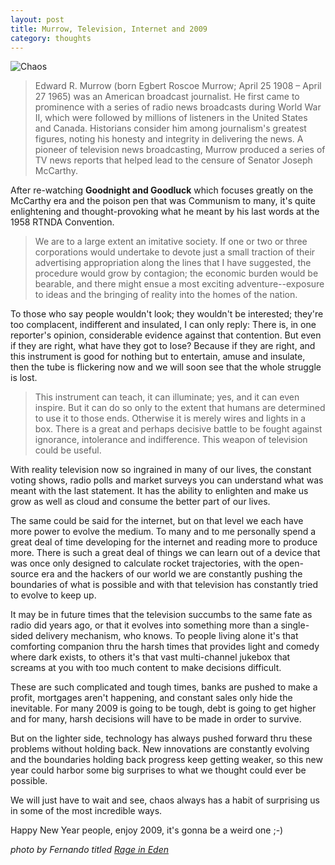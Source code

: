 ```yaml
---
layout: post
title: Murrow, Television, Internet and 2009
category: thoughts
---
```


![Chaos](http://farm1.static.flickr.com/224/473527674_1a7f009c3f.jpg)

> Edward R. Murrow (born Egbert Roscoe Murrow; April 25 1908 – April 27 1965) was an American broadcast journalist. He first came to prominence with a series of radio news broadcasts during World War II, which were followed by millions of listeners in the United States and Canada. Historians consider him among journalism's greatest figures, noting his honesty and integrity in delivering the news.
>A pioneer of television news broadcasting, Murrow produced a series of TV news reports that helped lead to the censure of Senator Joseph McCarthy.

After re-watching **Goodnight and Goodluck** which focuses greatly on the McCarthy era and the poison pen that was Communism to many, it's quite enlightening and thought-provoking what he meant by his last words at the 1958 RTNDA Convention.

>We are to a large extent an imitative society. If one or two or three corporations would undertake to devote just a small traction of their advertising appropriation along the lines that I have suggested, the procedure would grow by contagion; the economic burden would be bearable, and there might ensue a most exciting adventure--exposure to ideas and the bringing of reality into the homes of the nation.
>
To those who say people wouldn't look; they wouldn't be interested; they're too complacent, indifferent and insulated, I can only reply: There is, in one reporter's opinion, considerable evidence against that contention. But even if they are right, what have they got to lose? Because if they are right, and this instrument is good for nothing but to entertain, amuse and insulate, then the tube is flickering now and we will soon see that the whole struggle is lost.
>
>This instrument can teach, it can illuminate; yes, and it can even inspire. But it can do so only to the extent that humans are determined to use it to those ends. Otherwise it is merely wires and lights in a box. There is a great and perhaps decisive battle to be fought against ignorance, intolerance and indifference. This weapon of television could be useful.

With reality television now so ingrained in many of our lives, the constant voting shows, radio polls and market surveys you can understand what was meant with the last statement.  It has the ability to enlighten and make us grow as well as cloud and consume the better part of our lives.

The same could be said for the internet, but on that level we each have more power to evolve the medium.  To many and to me personally spend a great deal of time developing for the internet and reading more to produce more.  There is such a great deal of things we can learn out of a device that was once only designed to calculate rocket trajectories, with the open-source era and the hackers of our world we are constantly pushing the boundaries of what is possible and with that television has constantly tried to evolve to keep up.

It may be in future times that the television succumbs to the same fate as radio did years ago, or that it evolves into something more than a single-sided delivery mechanism, who knows.  To people living alone it's that comforting companion thru the harsh times that provides light and comedy where dark exists, to others it's that vast multi-channel jukebox that screams at you with too much content to make decisions difficult.

These are such complicated and tough times, banks are pushed to make a profit, mortgages aren't happening, and constant sales only hide the inevitable.  For many 2009 is going to be tough, debt is going to get higher and for many, harsh decisions will have to be made in order to survive.

But on the lighter side, technology has always pushed forward thru these problems without holding back.  New innovations are constantly evolving and the boundaries holding back progress keep getting weaker, so this new year could harbor some big surprises to what we thought could ever be possible.

We will just have to wait and see, chaos always has a habit of surprising us in some of the most incredible ways.

Happy New Year people, enjoy 2009, it's gonna be a weird one ;-)

<i>photo by Fernando titled [Rage in Eden](http://www.flickr.com/photos/pixelstains/473527674/)</i>
